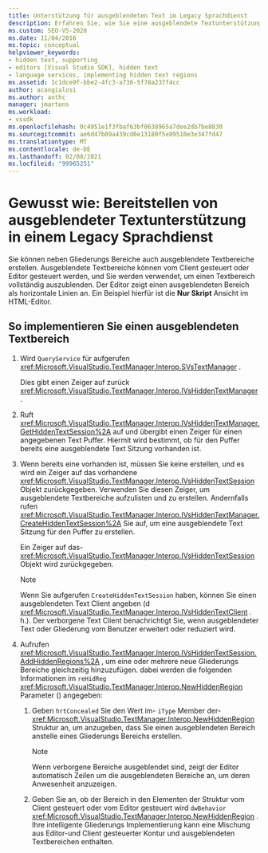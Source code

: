```yaml
---
title: Unterstützung für ausgeblendeten Text im Legacy Sprachdienst
description: Erfahren Sie, wie Sie eine ausgeblendete Textunterstützung in einem Legacy Sprachdienst bereitstellen, indem Sie Editor-gesteuerte oder Client gesteuerte ausgeblendete Textbereiche
ms.custom: SEO-VS-2020
ms.date: 11/04/2016
ms.topic: conceptual
helpviewer_keywords:
- hidden text, supporting
- editors [Visual Studio SDK], hidden text
- language services, implementing hidden text regions
ms.assetid: 1c1dce9f-bbe2-4fc3-a736-5f78a237f4cc
author: acangialosi
ms.author: anthc
manager: jmartens
ms.workload:
- vssdk
ms.openlocfilehash: 0c4951e1f3fbaf63bf0638965a7dee2db7be8830
ms.sourcegitcommit: ae6d47b09a439cd0e13180f5e89510e3e347fd47
ms.translationtype: MT
ms.contentlocale: de-DE
ms.lasthandoff: 02/08/2021
ms.locfileid: "99965251"
---
```

# <a name="how-to-provide-hidden-text-support-in-a-legacy-language-service"></a>Gewusst wie: Bereitstellen von ausgeblendeter Textunterstützung in einem Legacy Sprachdienst
Sie können neben Gliederungs Bereiche auch ausgeblendete Textbereiche erstellen. Ausgeblendete Textbereiche können vom Client gesteuert oder Editor gesteuert werden, und Sie werden verwendet, um einen Textbereich vollständig auszublenden. Der Editor zeigt einen ausgeblendeten Bereich als horizontale Linien an. Ein Beispiel hierfür ist die **Nur Skript** Ansicht im HTML-Editor.

## <a name="to-implement-a-hidden-text-region"></a>So implementieren Sie einen ausgeblendeten Textbereich

1. Wird `QueryService` für aufgerufen <xref:Microsoft.VisualStudio.TextManager.Interop.SVsTextManager> .

     Dies gibt einen Zeiger auf zurück <xref:Microsoft.VisualStudio.TextManager.Interop.IVsHiddenTextManager> .

2. Ruft <xref:Microsoft.VisualStudio.TextManager.Interop.IVsHiddenTextManager.GetHiddenTextSession%2A> auf und übergibt einen Zeiger für einen angegebenen Text Puffer. Hiermit wird bestimmt, ob für den Puffer bereits eine ausgeblendete Text Sitzung vorhanden ist.

3. Wenn bereits eine vorhanden ist, müssen Sie keine erstellen, und es wird ein Zeiger auf das vorhandene <xref:Microsoft.VisualStudio.TextManager.Interop.IVsHiddenTextSession> Objekt zurückgegeben. Verwenden Sie diesen Zeiger, um ausgeblendete Textbereiche aufzulisten und zu erstellen. Andernfalls rufen <xref:Microsoft.VisualStudio.TextManager.Interop.IVsHiddenTextManager.CreateHiddenTextSession%2A> Sie auf, um eine ausgeblendete Text Sitzung für den Puffer zu erstellen.

     Ein Zeiger auf das- <xref:Microsoft.VisualStudio.TextManager.Interop.IVsHiddenTextSession> Objekt wird zurückgegeben.

    > [!NOTE]
    > Wenn Sie aufgerufen `CreateHiddenTextSession` haben, können Sie einen ausgeblendeten Text Client angeben (d <xref:Microsoft.VisualStudio.TextManager.Interop.IVsHiddenTextClient> . h.). Der verborgene Text Client benachrichtigt Sie, wenn ausgeblendeter Text oder Gliederung vom Benutzer erweitert oder reduziert wird.

4. Aufrufen <xref:Microsoft.VisualStudio.TextManager.Interop.IVsHiddenTextSession.AddHiddenRegions%2A> , um eine oder mehrere neue Gliederungs Bereiche gleichzeitig hinzuzufügen. dabei werden die folgenden Informationen im `reHidReg` <xref:Microsoft.VisualStudio.TextManager.Interop.NewHiddenRegion> Parameter () angegeben:

    1. Geben `hrtConcealed` Sie den Wert im- `iType` Member der- <xref:Microsoft.VisualStudio.TextManager.Interop.NewHiddenRegion> Struktur an, um anzugeben, dass Sie einen ausgeblendeten Bereich anstelle eines Gliederungs Bereichs erstellen.

        > [!NOTE]
        > Wenn verborgene Bereiche ausgeblendet sind, zeigt der Editor automatisch Zeilen um die ausgeblendeten Bereiche an, um deren Anwesenheit anzuzeigen.

    2. Geben Sie an, ob der Bereich in den Elementen der Struktur vom Client gesteuert oder vom Editor gesteuert wird `dwBehavior` <xref:Microsoft.VisualStudio.TextManager.Interop.NewHiddenRegion> . Ihre intelligente Gliederungs Implementierung kann eine Mischung aus Editor-und Client gesteuerter Kontur und ausgeblendeten Textbereichen enthalten.
